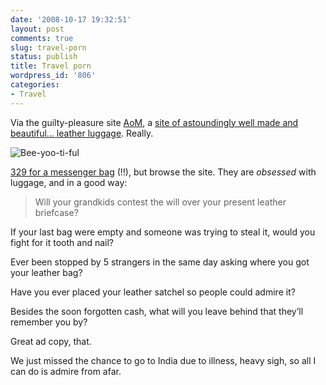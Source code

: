 ```yaml
---
date: '2008-10-17 19:32:51'
layout: post
comments: true
slug: travel-porn
status: publish
title: Travel porn
wordpress_id: '806'
categories:
- Travel
---
```


Via the guilty-pleasure site [AoM](http://artofmanliness.com/2008/10/16/how-to-pack-a-bag-when-traveling/), a [site of astoundingly well made and beautiful... leather luggage](http://www.saddlebackleather.com/). Really.

![Bee-yoo-ti-ful](http://www.phfactor.net/wp-pics/prague.jpg)

[329 for a messenger bag](http://www.SaddleBackLeather.com/store/scripts/prodView.asp?idproduct=46) (!!), but browse the site. They are _obsessed_ with luggage, and in a good way:


> Will your grandkids contest the will over your present leather briefcase?

If your last bag were empty and someone was trying to steal it, would you fight for it tooth and nail?

Ever been stopped by 5 strangers in the same day asking where you got your leather bag?

Have you ever placed your leather satchel so people could admire it?

Besides the soon forgotten cash, what will you leave behind that they’ll remember you by?


Great ad copy, that.

We just missed the chance to go to India due to illness, heavy sigh, so all I can do is admire from afar.
